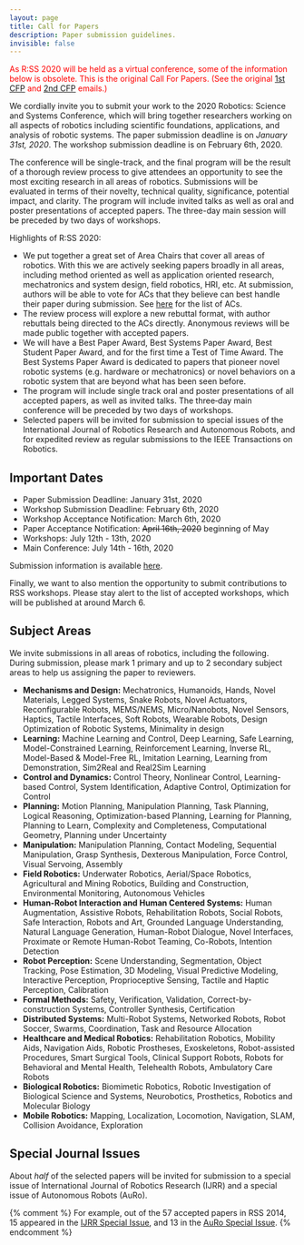 ```yaml
---
layout: page
title: Call for Papers
description: Paper submission guidelines.
invisible: false
---
```


<span style="color:red">As R:SS 2020 will be held as a virtual conference, some of the information below is obsolete. This is the original Call For Papers. (See the original 
[1st CFP](http://duerer.usc.edu/pipermail/robotics-worldwide/2019-December/021346.html)
and
[2nd CFP](http://duerer.usc.edu/pipermail/robotics-worldwide/2020-January/021559.html)
emails.)</span>

We cordially invite you to submit your work to the 2020 Robotics: 
Science and Systems Conference, which will bring together researchers 
working on all aspects of robotics including scientific foundations, 
applications, and analysis of robotic systems. The paper submission 
deadline is on *January 31st, 2020*. The workshop submission deadline is 
on February 6th, 2020.

The conference will be single-track, and the final program will be the 
result of a thorough review process to give attendees an opportunity to 
see the most exciting research in all areas of robotics. Submissions 
will be evaluated in terms of their novelty, technical quality, 
significance, potential impact, and clarity. The program will include 
invited talks as well as oral and poster presentations of accepted 
papers. The three-day main session will be preceded by two days of 
workshops.


Highlights of R:SS 2020:

* We put together a great set of Area Chairs that cover all areas of 
robotics. With this we are actively seeking papers broadly in all areas, 
including method oriented as well as application oriented research, 
mechatronics and system design, field robotics, HRI, etc. At submission, 
authors will be able to vote for ACs that they believe can best handle 
their paper during submission. See [here](https://roboticsconference.org/committees/pc/) for the list of ACs.
* The review process will explore a new rebuttal format, with author 
rebuttals being directed to the ACs directly. Anonymous reviews will be 
made public together with accepted papers.
* We will have a Best Paper Award, Best Systems Paper Award, Best 
Student Paper Award, and for the first time a Test of Time Award. The 
Best Systems Paper Award is dedicated to papers that pioneer novel 
robotic systems (e.g. hardware or mechatronics) or novel behaviors on a 
robotic system that are beyond what has been seen before.
* The program will include single track oral and poster presentations of 
all accepted papers, as well as invited talks. The three‐day main 
conference will be preceded by two days of workshops.
* Selected papers will be invited for submission to special issues of 
the International Journal of Robotics Research and Autonomous Robots, 
and for expedited review as regular submissions to the IEEE Transactions 
on Robotics.

## Important Dates

* Paper Submission Deadline: January 31st, 2020
* Workshop Submission Deadline: February 6th, 2020
* Workshop Acceptance Notification: March 6th, 2020
* Paper Acceptance Notification: ~~April 16th, 2020~~ beginning of May
* Workshops: July 12th - 13th, 2020
* Main Conference: July 14th - 16th, 2020

Submission information is available [here]({{site.baseurl}}/information/authorinfo/).

Finally, we want to also mention the opportunity to submit contributions 
to RSS workshops. Please stay alert to the list of accepted workshops, 
which will be published at around March 6.


## Subject Areas 

We invite submissions in all areas of robotics, including the
following. During submission, please mark 1 primary and up to 2
secondary subject areas to help us assigning the paper to reviewers.

* **Mechanisms and Design:** Mechatronics, Humanoids, Hands, Novel Materials, Legged Systems, Snake Robots, Novel Actuators, Reconfigurable Robots, MEMS/NEMS, Micro/Nanobots, Novel Sensors, Haptics, Tactile Interfaces, Soft Robots, Wearable Robots, Design Optimization of Robotic Systems, Minimality in design
* **Learning:** Machine Learning and Control, Deep Learning, Safe Learning, Model-Constrained Learning, Reinforcement Learning, Inverse RL, Model-Based & Model-Free RL, Imitation Learning, Learning from Demonstration, Sim2Real and Real2Sim Learning
* **Control and Dynamics:** Control Theory, Nonlinear Control, Learning-based Control, System Identification, Adaptive Control, Optimization for Control
* **Planning:** Motion Planning, Manipulation Planning, Task Planning, Logical Reasoning, Optimization-based Planning, Learning for Planning, Planning to Learn, Complexity and Completeness, Computational Geometry, Planning under Uncertainty
* **Manipulation:** Manipulation Planning, Contact Modeling, Sequential Manipulation, Grasp Synthesis, Dexterous Manipulation, Force Control, Visual Servoing, Assembly
* **Field Robotics:** Underwater Robotics, Aerial/Space Robotics, Agricultural and Mining Robotics, Building and Construction, Environmental Monitoring, Autonomous Vehicles
* **Human-Robot Interaction and Human Centered Systems:** Human Augmentation, Assistive Robots, Rehabilitation Robots, Social Robots, Safe Interaction, Robots and Art, Grounded Language Understanding, Natural Language Generation, Human-Robot Dialogue, Novel Interfaces, Proximate or Remote Human-Robot Teaming, Co-Robots, Intention Detection
* **Robot Perception:** Scene Understanding, Segmentation, Object Tracking, Pose Estimation, 3D Modeling, Visual Predictive Modeling, Interactive Perception, Proprioceptive Sensing, Tactile and Haptic Perception, Calibration
* **Formal Methods:** Safety, Verification, Validation, Correct-by-construction Systems, Controller Synthesis, Certification
* **Distributed Systems:** Multi-Robot Systems, Networked Robots, Robot Soccer, Swarms, Coordination, Task and Resource Allocation
* **Healthcare and Medical Robotics:** Rehabilitation Robotics, Mobility Aids, Navigation Aids, Robotic Prostheses, Exoskeletons, Robot-assisted Procedures, Smart Surgical Tools, Clinical Support Robots, Robots for Behavioral and Mental Health, Telehealth Robots, Ambulatory Care Robots
* **Biological Robotics:** Biomimetic Robotics, Robotic Investigation of Biological Science and Systems, Neurobotics, Prosthetics, Robotics and Molecular Biology
* **Mobile Robotics:** Mapping, Localization, Locomotion, Navigation, SLAM, Collision Avoidance, Exploration


## Special Journal Issues

About _half_ of the selected papers will be invited for submission to a special issue of International Journal of Robotics Research (IJRR) and a special issue of Autonomous Robots (AuRo).

{% comment %}
For example, out of the 57 accepted papers in RSS 2014, 15 appeared in the [IJRR Special Issue](http://ijr.sagepub.com/content/35/1-3.toc), and 13 in the [AuRo Special Issue](http://link.springer.com/journal/10514/39/3/page/1).
{% endcomment %}
